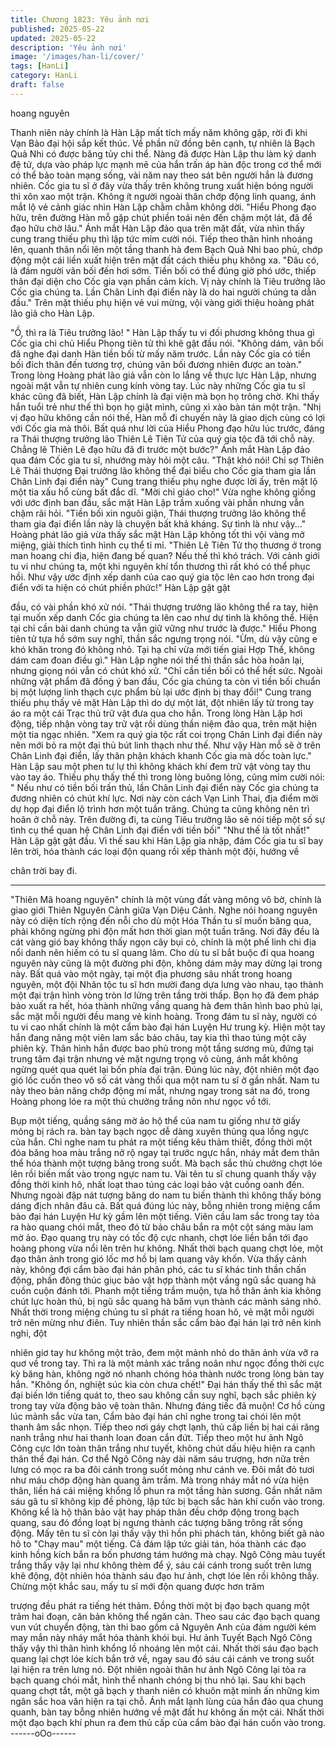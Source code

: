 ```yaml
---
title: Chương 1823: Yêu ảnh nơi
published: 2025-05-22
updated: 2025-05-22
description: 'Yêu ảnh nơi'
image: '/images/han-li/cover/'
tags: [HanLi]
category: HanLi
draft: false
---
```


hoang nguyên

Thanh niên này chính là Hàn Lập mất tích mấy năm không gặp,
rời đi khi Vạn Bảo đại hội sắp kết thúc.
Về phần nữ đồng bên cạnh, tự nhiên là Bạch Quả Nhi có được
băng tủy chi thể.
Nàng đã được Hàn Lập thu làm ký danh đệ tử, dựa vào pháp lực
mạnh mẽ của hắn trấn áp hàn độc trong cơ thể mới có thể bảo
toàn mạng sống, vài năm nay theo sát bên người hắn là đương
nhiên.
Cốc gia tu sĩ ở đây vừa thấy trên không trung xuất hiện bóng
người thì xôn xao một trận. Không ít người ngoài thân chớp động
linh quang, ánh mắt lộ vẻ cảnh giác nhìn Hàn Lập chằm chằm
không dời.
"Hiểu Phong đạo hữu, trên đường Hàn mỗ gặp chút phiền toái
nên đến chậm một lát, đã để đạo hữu chờ lâu." Ánh mắt Hàn Lập
đảo qua trên mặt đất, vừa nhìn thấy cung trang thiếu phụ thì lập
tức mỉm cười nói.
Tiếp theo thân hình nhoáng lên, quanh thân nổi lên một tầng
thanh hà đem Bạch Quả Nhi bao phủ, chớp động một cái liền xuất
hiện trên mặt đất cách thiếu phụ không xa.
"Đâu có, là đám người vãn bối đến hơi sớm. Tiền bối có thể đúng
giờ phó ước, thiếp thân đại diện cho Cốc gia vạn phần cảm kích.
Vị này chính là Tiêu trưởng lão Cốc gia chúng ta. Lần Chân Linh
đại điển này là do hai người chúng ta dẫn đầu." Trên mặt thiếu
phụ hiện vẻ vui mừng, vội vàng giới thiệu hoàng phát lão giả cho
Hàn Lập.

"Ồ, thì ra là Tiêu trưởng lão! " Hàn Lập thấy tu vi đối phương
không thua gì Cốc gia chi chủ Hiểu Phong tiên tử thì khẽ gật đầu
nói.
"Không dám, vãn bối đã nghe đại danh Hàn tiền bối từ mấy năm
trước. Lần này Cốc gia có tiền bối đích thân đến tương trợ, chúng
vãn bối đương nhiên được an toàn." Trong lòng Hoàng phát lão
giả vẫn còn lo lắng về thực lực Hàn Lập, nhưng ngoài mặt vẫn tự
nhiên cung kính vòng tay.
Lúc này những Cốc gia tu sĩ khác cũng đã biết, Hàn Lập chính là
đại viện mà bọn họ trông chờ. Khi thấy hắn tuổi trẻ như thế thì
bọn họ giật mình, cũng xì xào bàn tán một trận.
"Nhị vị đạo hữu không cần nói thế, Hàn mỗ đi chuyến này là giao
dịch cùng có lợi với Cốc gia mà thôi. Bất quá như lời của Hiểu
Phong đạo hữu lúc trước, đáng ra Thái thượng trưởng lão Thiên
Lê Tiên Tử của quý gia tộc đã tới chỗ này. Chẳng lẽ Thiên Lê đạo
hữu đã đi trước một bước?" Ánh mắt Hàn Lập đảo qua đám Cốc
gia tu sĩ, nhướng mày hỏi một câu.
"Thật khó nói! Chỉ sợ Thiên Lê Thái thượng Đại trưởng lão không
thể đại biểu cho Cốc gia tham gia lần Chân Linh đại điển này"
Cung trang thiếu phụ nghe được lời ấy, trên mặt lộ một tia xấu hổ
cùng bất đắc dĩ.
"Mời chỉ giáo cho!" Vừa nghe không giống với ước định ban đầu,
sắc mặt Hàn Lập trầm xuống vài phần nhưng vẫn chậm rãi hỏi.
"Tiền bối xin nguôi giận, Thái thượng trưởng lão không thể tham
gia đại điển lần này là chuyện bất khả kháng. Sự tình là như
vậy..." Hoàng phát lão giả vừa thấy sắc mặt Hàn Lập không tốt thì
vội vàng mở miệng, giải thích tình hình cụ thể tỉ mỉ.
"Thiên Lê Tiên Tử thọ thương ở trong man hoang chi địa, hiện
đang bế quan? Nếu thế thì khó trách. Với cảnh giới tu vi như
chúng ta, một khi nguyên khí tổn thương thì rất khó có thể phục
hồi. Như vậy ước định xếp danh của cao quý gia tộc lên cao hơn
trong đại điển với ta hiện có chút phiền phức!" Hàn Lập gật gật

đầu, có vài phần khó xử nói.
"Thái thượng trưởng lão không thể ra tay, hiện tại muốn xếp danh
Cốc gia chúng ta lên cao như dự tình là không thể. Hiện tại chỉ
cần bài danh chúng ta vẫn giữ vững như trước là được." Hiểu
Phong tiên tử tựa hồ sớm suy nghĩ, thần sắc ngưng trọng nói.
"Ừm, dù vậy cũng e khó khăn trong đó không nhỏ. Tại hạ chỉ vừa
mới tiến giai Hợp Thể, không dám cam đoan điều gì." Hàn Lập
nghe nói thế thì thần sắc hòa hoãn lại, nhưng giọng nói vẫn có
chút khó xử.
"Chỉ cần tiền bối có thể hết sức. Ngoài những vật phẩm đã đồng ý
ban đầu, Cốc gia chúng ta còn vì tiền bối chuẩn bị một lượng linh
thạch cực phẩm bù lại ước định bị thay đổi!" Cung trang thiếu phụ
thấy vẻ mặt Hàn Lập thì do dự một lát, đột nhiên lấy từ trong tay
áo ra một cái Trạc thủ trữ vật đưa qua cho hắn.
Trong lòng Hàn Lập hơi động, tiếp nhận vòng tay trữ vật rồi dùng
thần niệm đảo qua, trên mặt hiện một tia ngạc nhiên.
"Xem ra quý gia tộc rất coi trọng Chân Linh đại điển này nên mới
bỏ ra một đại thủ bút linh thạch như thế. Như vậy Hàn mỗ sẽ ở
trên Chân Linh đại điển, lấy thân phận khách khanh Cốc gia mà
dốc toàn lực." Hàn Lập sau một phen tư lự thì không khách khí
đem trữ vật vòng tay thu vào tay áo.
Thiếu phụ thấy thế thì trong lòng buông lỏng, cũng mỉm cười nói:
" Nếu như có tiền bối trấn thủ, lần Chân Linh đại điển này Cốc gia
chúng ta đương nhiên có chút khí lực. Nơi này còn cách Vạn Linh
Thai, địa điểm mời dự họp đại điển lộ trình hơn một tuần trăng.
Chúng ta cũng không nên trì hoãn ở chỗ này. Trên đường đi, ta
cùng Tiêu trưởng lão sẽ nói tiếp một số sự tình cụ thể quan hệ
Chân Linh đại điển với tiền bối"
"Như thế là tốt nhất!" Hàn Lập gật gật đầu.
Vì thế sau khi Hàn Lập gia nhập, đám Cốc gia tu sĩ bay lên trời,
hóa thành các loại độn quang rồi xếp thành một đội, hướng về

chân trời bay đi.
***
"Thiên Mã hoang nguyên" chính là một vùng đất vàng mông vô
bờ, chính là giao giới Thiên Nguyên Cảnh giữa Vạn Diệu Cảnh.
Nghe nói hoang nguyên này có diện tích rộng đến nỗi cho dù một
Hóa Thần tu sĩ muốn băng qua, phải không ngừng phi độn mất
hơn thời gian một tuần trăng.
Nơi đây đều là cát vàng gió bay không thấy ngọn cây bụi cỏ,
chính là một phế linh chi địa nổi danh nên hiếm có tu sĩ quang
lâm.
Cho dù tu sĩ bắt buộc đi qua hoang nguyên này cũng là một
đường phi độn, không dám mảy may dừng lại trong này.
Bất quá vào một ngày, tại một địa phương sâu nhất trong hoang
nguyên, một đội Nhân tộc tu sĩ hơn mười đang dựa lưng vào
nhau, tạo thành một đại trận hình vòng tròn lơ lửng trên tầng trời
thấp.
Bọn họ đã đem pháp bảo xuất ra hết, hóa thành những vầng
quang hà đem thân hình bao phủ lại, sắc mặt mỗi người đều
mang vẻ kinh hoàng.
Trong đám tu sĩ này, người có tu vi cao nhất chính là một cẩm
bào đại hán Luyện Hư trung kỳ. Hiện một tay hắn đang nâng một
viên lam sắc bảo châu, tay kia thì thao túng một cây phiên kỳ.
Thân hình hắn được bao phủ trong một tầng sương mù, đứng tại
trung tâm đại trận nhưng vẻ mặt ngưng trọng vô cùng, ánh mắt
không ngừng quét qua quét lại bốn phía đại trận.
Đúng lúc này, đột nhiên một đạo gió lốc cuốn theo vô số cát vàng
thổi qua một nam tu sĩ ở gần nhất.
Nam tu này theo bản năng chớp động mí mắt, nhưng ngay trong
sát na đó, trong Hoàng phong lóe ra một thủ chưởng trắng nõn
như ngọc vồ tới.

Bụp một tiếng, quầng sáng mờ ảo hộ thể của nam tu giống như
tờ giấy mỏng bị rách ra. bàn tay bạch ngọc dễ dàng xuyên thủng
qua lồng ngực của hắn.
Chỉ nghe nam tu phát ra một tiếng kêu thảm thiết, đồng thời một
đóa băng hoa màu trắng nở rộ ngay tại trước ngực hắn, nháy mắt
đem thân thể hóa thành một tượng băng trong suốt.
Mà bạch sắc thủ chưởng chợt lóe lên rồi biến mất vào trong ngực
nam tu.
Vài tên tu sĩ chung quanh thấy vậy đồng thời kinh hô, nhất loạt
thao túng các loại bảo vật cuồng oanh đến.
Nhưng ngoài đập nát tượng băng do nam tu biến thành thì không
thấy bóng dáng địch nhân đâu cả.
Bất quá đúng lúc này, bỗng nhiên trong miệng cẩm bào đại hán
Luyện Hư kỳ gầm lên một tiếng. Viên cầu lam sắc trong tay tỏa ra
hào quang chói mắt, theo đó từ bảo châu bắn ra một cột sáng
màu lam mờ ảo.
Đạo quang trụ này có tốc độ cực nhanh, chợt lóe liền bắn tới đạo
hoàng phong vừa nổi lên trên hư không. Nhất thời bạch quang
chợt lóe, một đạo thân ảnh trong gió lốc mơ hồ bị lam quang vây
khốn.
Vừa thấy cảnh này, không đợi cẩm bào đại hán phân phó, các tu
sĩ khác tinh thần chấn động, phần đông thúc giục bảo vật hợp
thành một vầng ngũ sắc quang hà cuồn cuộn đánh tới.
Phanh một tiếng trầm muộn, tựa hồ thân ảnh kia không chút lực
hoàn thủ, bị ngũ sắc quang hà băm vụn thành các mảnh sáng
nhỏ.
Nhất thời trong miệng chúng tu sĩ phát ra tiếng hoan hô, vẻ mặt
mỗi người trở nên mừng như điên.
Tuy nhiên thần sắc cẩm bào đại hán lại trở nên kinh nghi, đột

nhiên giơ tay hư không một trảo, đem một mảnh nhỏ do thân ảnh
vừa vỡ ra quơ về trong tay. Thì ra là một mảnh xác trắng noãn
như ngọc đồng thời cực kỳ băng hàn, không ngờ nó nhanh chóng
hóa thành nước trong lòng bàn tay hắn.
"Không ổn, nghiệt súc kia còn chưa chết!" Đại hán thấy thế thì sắc
mặt đại biến lớn tiếng quát to, theo sau không cần suy nghĩ, bạch
sắc phiên kỳ trong tay vừa động bảo vệ toàn thân.
Nhưng đáng tiếc đã muộn!
Cơ hồ cùng lúc mảnh sắc vừa tan, Cẩm bào đại hán chỉ nghe
trong tai chói lên một thanh âm sắc nhọn. Tiếp theo nơi gáy chợt
lạnh, thủ cấp liền bị hai cái răng nanh trắng như hai thanh loan
đoan cắn đứt.
Tiếp theo một hư ảnh Ngô Công cực lớn toàn thân trắng như
tuyết, không chút dấu hiệu hiện ra cạnh thân thể đại hán.
Cơ thể Ngô Công này dài năm sáu trượng, hơn nữa trên lưng có
mọc ra ba đôi cánh trong suốt mỏng như cánh ve. Đôi mắt đỏ tươi
như máu chớp động hàn quang âm trầm. Mà trong nháy mắt nó
vừa hiện thân, liền há cái miệng khổng lồ phun ra một tầng hàn
sương.
Gần nhất năm sáu gã tu sĩ không kịp đề phòng, lập tức bị bạch
sắc hàn khí cuốn vào trong. Không kể là hộ thân bảo vật hay
pháp thân đều chớp động trong bạch quang, sau đó đồng loạt bị
ngưng thành các tượng băng trông rất sống động.
Mấy tên tu sĩ còn lại thấy vậy thì hồn phi phách tán, không biết gã
nào hô to "Chạy mau" một tiếng. Cả đám lập tức giải tán, hóa
thành các đạo kinh hồng kích bắn ra bốn phương tám hướng mà
chạy.
Ngô Công màu tuyết trắng thấy vậy lại như không thèm để ý, sáu
cái cánh trong suốt trên lưng khẽ động, đột nhiên hóa thành sáu
đạo hư ảnh, chợt lóe lên rồi không thấy.
Chừng một khắc sau, mấy tu sĩ mới độn quang được hơn trăm

trượng đều phát ra tiếng hét thảm. Đồng thời một bị đạo bạch
quang một trảm hai đoạn, căn bản không thể ngăn cản.
Theo sau các đạo bạch quang vun vút chuyển động, tàn thi bao
gồm cả Nguyên Anh của đám người kém may mắn này nháy mắt
hóa thành khói bụi.
Hư ảnh Tuyết Bạch Ngô Công thấy vậy thì thân hình khổng lồ
nhoáng lên một cái. Nhất thời sáu đạo bạch quang lại chợt lóe
kích bắn trở về, ngay sau đó sáu cái cánh ve trong suốt lại hiện ra
trên lưng nó.
Đột nhiên ngoài thân hư ảnh Ngô Công lại tỏa ra bạch quang chói
mắt, hình thể nhanh chóng bị thu nhỏ lại.
Sau khi bạch quang chợt tắt, một gã bạch y thanh niên có khuôn
mặt minh ấn những kim ngân sắc hoa văn hiện ra tại chỗ.
Ánh mắt lạnh lùng của hắn đảo qua chung quanh, bàn tay bỗng
nhiên hướng về mặt đất hư không ấn một cái.
Nhất thời một đạo bạch khí phun ra đem thủ cấp của cẩm bào đại
hán cuốn vào trong.
------oOo------
